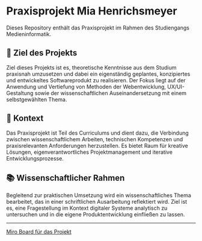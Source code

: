 # Praxisprojekt Mia Henrichsmeyer

Dieses Repository enthält das Praxisprojekt im Rahmen des Studiengangs Medieninformatik.

## 🎯 Ziel des Projekts

Ziel dieses Projekts ist es, theoretische Kenntnisse aus dem Studium praxisnah umzusetzen und dabei ein eigenständig geplantes, konzipiertes und entwickeltes Softwareprodukt zu realisieren. Der Fokus liegt auf der Anwendung und Vertiefung von Methoden der Webentwicklung, UX/UI-Gestaltung sowie der wissenschaftlichen Auseinandersetzung mit einem selbstgewählten Thema.

## 🧩 Kontext

Das Praxisprojekt ist Teil des Curriculums und dient dazu, die Verbindung zwischen wissenschaftlichem Arbeiten, technischen Kompetenzen und praxisrelevanten Anforderungen herzustellen. Es bietet Raum für kreative Lösungen, eigenverantwortliches Projektmanagement und iterative Entwicklungsprozesse.

## 📚 Wissenschaftlicher Rahmen

Begleitend zur praktischen Umsetzung wird ein wissenschaftliches Thema bearbeitet, das in einer schriftlichen Ausarbeitung reflektiert wird. Ziel ist es, eine Fragestellung im Kontext digitaler Systeme analytisch zu untersuchen und in die eigene Produktentwicklung einfließen zu lassen.

---

[Miro Board für das Projekt](https://miro.com/app/board/uXjVI_cS8GE=/)

